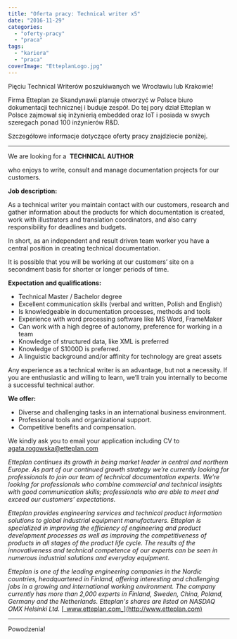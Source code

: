 ```yaml
---
title: "Oferta pracy: Technical writer x5"
date: "2016-11-29"
categories:
  - "oferty-pracy"
  - "praca"
tags:
  - "kariera"
  - "praca"
coverImage: "EtteplanLogo.jpg"
---
```


Pięciu Technical Writerów poszukiwanych we Wrocławiu lub Krakowie!

Firma Etteplan ze Skandynawii planuje otworzyć w Polsce biuro dokumentacji technicznej i buduje zespół. Do tej pory dział Etteplan w Polsce zajmował się inżynierią embedded oraz IoT i posiada w swych szeregach ponad 100 inżynierów R&D.

Szczegółowe informacje dotyczące oferty pracy znajdziecie poniżej.

---

We are looking for a  **TECHNICAL AUTHOR**

who enjoys to write, consult and manage documentation projects for our customers.

**Job description:**

As a technical writer you maintain contact with our customers, research and gather information about the products for which documentation is created, work with illustrators and translation coordinators, and also carry responsibility for deadlines and budgets.

In short, as an independent and result driven team worker you have a central position in creating technical documentation.

It is possible that you will be working at our customers’ site on a secondment basis for shorter or longer periods of time.

**Expectation and qualifications:**

- Technical Master / Bachelor degree
- Excellent communication skills (verbal and written, Polish and English)
- Is knowledgeable in documentation processes, methods and tools
- Experience with word processing software like MS Word, FrameMaker
- Can work with a high degree of autonomy, preference for working in a team
- Knowledge of structured data, like XML is preferred
- Knowledge of S1000D is preferred.
- A linguistic background and/or affinity for technology are great assets

Any experience as a technical writer is an advantage, but not a necessity. If you are enthusiastic and willing to learn, we’ll train you internally to become a successful technical author.

**We offer:**

- Diverse and challenging tasks in an international business environment.
- Professional tools and organizational support.
- Competitive benefits and compensation.

We kindly ask you to email your application including CV to [agata.rogowska@etteplan.com](mailto:agata.rogowska@etteplan.com)



_Etteplan continues its growth in being market leader in central and northern Europe. As part of our continued growth strategy we’re currently looking for professionals to join our team of technical documentation experts. We’re looking for professionals who combine commercial and technical insights with good communication skills; professionals who are able to meet and exceed our customers’ expectations._

_Etteplan provides engineering services and technical product information solutions to global industrial equipment manufacturers. Etteplan is specialized in improving the efficiency of engineering and product development processes as well as improving the competitiveness of products in all stages of the product life cycle. The results of the innovativeness and technical competence of our experts can be seen in numerous industrial solutions and everyday equipment._

_Etteplan is one of the leading engineering companies in the Nordic countries, headquartered in Finland, offering interesting and challenging jobs in a growing and international working environment. The company currently has more than 2,000 experts in Finland, Sweden, China, Poland, Germany and the Netherlands. Etteplan's shares are listed on NASDAQ OMX Helsinki Ltd._ [_www.etteplan.com_](http://www.etteplan.com)

---

Powodzenia!
